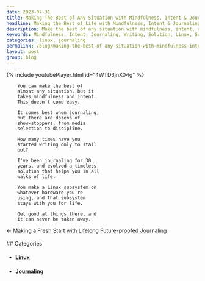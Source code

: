 ```yaml
---
date: 2023-07-31
title: Making The Best of Any Situation with Mindfulness, Intent & Journaling
headline: Making the Best of Life with Mindfulness, Intent & Journaling
description: Make the best of any situation with mindfulness, intent, and journaling. I've been journaling for 30 years and have developed a timeless solution that will help you in all walks of life. Create a Linux subsystem on whatever hardware you're using and get good at things there, and it can never be taken away.
keywords: Mindfulness, Intent, Journaling, Writing, Solution, Linux, Subsystem, Hardware, Life, Timeless, Discipline, Media, Selection, Evolved
categories: linux, journaling
permalink: /blog/making-the-best-of-any-situation-with-mindfulness-intent-journaling/
layout: post
group: blog
---
```



{% include youtubePlayer.html id="4WTD3jnX04g" %}

        You can make the best of
        almost any situation, but it
        takes mindfulness and intent.
        This doesn't come easy.
        
        It comes best when journaling,
        but there are dozens of
        show-stoppers, from media
        selection to discipline.
        
        How many times have you
        started writing only to stall
        out?
        
        I've been journaling for 30
        years, and evolved a timeless
        solution that helps you in all
        walks of life. 
        
        You make a Linux subsystem on
        whatever hardware you're
        using, and that subsystem
        stays with you for life.
        
        Get good at things there, and
        it can never be taken away.





















<div class="arrow-links"><div class="post-nav-prev"><span class="arrow">&larr;&nbsp;</span><a href="/blog/making-a-fresh-start-with-lifelong-future-proofed-journaling/">Making a Fresh Start with Lifelong Future-proofed Journaling</a></div> &nbsp; <div class="post-nav-next"><a href=""></a></div></div>
## Categories

<ul>
<li><h4><a href='/linux/'>Linux</a></h4></li>
<li><h4><a href='/journaling/'>Journaling</a></h4></li></ul>